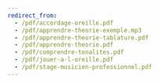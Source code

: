```yaml
---
redirect_from:
  - /pdf/accordage-oreille.pdf
  - /pdf/apprendre-theorie-exemple.mp3
  - /pdf/apprendre-theorie-tablature.pdf
  - /pdf/apprendre-theorie.pdf
  - /pdf/comprendre-tonalites.pdf
  - /pdf/jouer-a-l-oreille.pdf
  - /pdf/stage-musicien-professionnel.pdf
---
```

